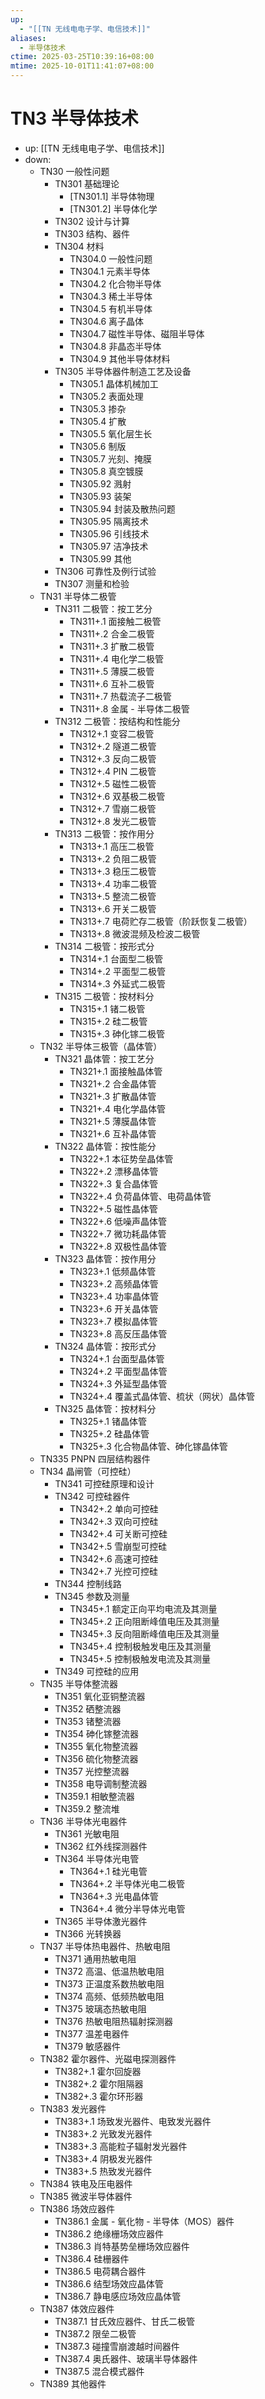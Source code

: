 ```yaml
---
up:
  - "[[TN 无线电电子学、电信技术]]"
aliases:
  - 半导体技术
ctime: 2025-03-25T10:39:16+08:00
mtime: 2025-10-01T11:41:07+08:00
---
```


# TN3 半导体技术

- up: [[TN 无线电电子学、电信技术]]
- down:	
	- TN30 一般性问题
		- TN301 基础理论
			- [TN301.1] 半导体物理
			- [TN301.2] 半导体化学
		- TN302 设计与计算
		- TN303 结构、器件
		- TN304 材料
			- TN304.0 一般性问题
			- TN304.1 元素半导体
			- TN304.2 化合物半导体
			- TN304.3 稀土半导体
			- TN304.5 有机半导体
			- TN304.6 离子晶体
			- TN304.7 磁性半导体、磁阻半导体
			- TN304.8 非晶态半导体
			- TN304.9 其他半导体材料
		- TN305 半导体器件制造工艺及设备
			- TN305.1 晶体机械加工
			- TN305.2 表面处理
			- TN305.3 掺杂
			- TN305.4 扩散
			- TN305.5 氧化层生长
			- TN305.6 制版
			- TN305.7 光刻、掩膜
			- TN305.8 真空镀膜
			- TN305.92 溅射
			- TN305.93 装架
			- TN305.94 封装及散热问题
			- TN305.95 隔离技术
			- TN305.96 引线技术
			- TN305.97 洁净技术
			- TN305.99 其他
		- TN306 可靠性及例行试验
		- TN307 测量和检验
	- TN31 半导体二极管
		- TN311 二极管：按工艺分
			- TN311+.1 面接触二极管
			- TN311+.2 合金二极管
			- TN311+.3 扩散二极管
			- TN311+.4 电化学二极管
			- TN311+.5 薄膜二极管
			- TN311+.6 互补二极管
			- TN311+.7 热载流子二极管
			- TN311+.8 金属 - 半导体二极管
		- TN312 二极管：按结构和性能分
			- TN312+.1 变容二极管
			- TN312+.2 隧道二极管
			- TN312+.3 反向二极管
			- TN312+.4 PIN 二极管
			- TN312+.5 磁性二极管
			- TN312+.6 双基极二极管
			- TN312+.7 雪崩二极管
			- TN312+.8 发光二极管
		- TN313 二极管：按作用分
			- TN313+.1 高压二极管
			- TN313+.2 负阻二极管
			- TN313+.3 稳压二极管
			- TN313+.4 功率二极管
			- TN313+.5 整流二极管
			- TN313+.6 开关二极管
			- TN313+.7 电荷贮存二极管（阶跃恢复二极管）
			- TN313+.8 微波混频及检波二极管
		- TN314 二极管：按形式分
			- TN314+.1 台面型二极管
			- TN314+.2 平面型二极管
			- TN314+.3 外延式二极管
		- TN315 二极管：按材料分
			- TN315+.1 锗二极管
			- TN315+.2 硅二极管
			- TN315+.3 砷化镓二极管
	- TN32 半导体三极管（晶体管）
		- TN321 晶体管：按工艺分
			- TN321+.1 面接触晶体管
			- TN321+.2 合金晶体管
			- TN321+.3 扩散晶体管
			- TN321+.4 电化学晶体管
			- TN321+.5 薄膜晶体管
			- TN321+.6 互补晶体管
		- TN322 晶体管：按性能分
			- TN322+.1 本征势垒晶体管
			- TN322+.2 漂移晶体管
			- TN322+.3 复合晶体管
			- TN322+.4 负荷晶体管、电荷晶体管
			- TN322+.5 磁性晶体管
			- TN322+.6 低噪声晶体管
			- TN322+.7 微功耗晶体管
			- TN322+.8 双极性晶体管
		- TN323 晶体管：按作用分
			- TN323+.1 低频晶体管
			- TN323+.2 高频晶体管
			- TN323+.4 功率晶体管
			- TN323+.6 开关晶体管
			- TN323+.7 模拟晶体管
			- TN323+.8 高反压晶体管
		- TN324 晶体管：按形式分
			- TN324+.1 台面型晶体管
			- TN324+.2 平面型晶体管
			- TN324+.3 外延型晶体管
			- TN324+.4 覆盖式晶体管、梳状（网状）晶体管
		- TN325 晶体管：按材料分
			- TN325+.1 锗晶体管
			- TN325+.2 硅晶体管
			- TN325+.3 化合物晶体管、砷化镓晶体管
	- TN335 PNPN 四层结构器件
	- TN34 晶闸管（可控硅）
		- TN341 可控硅原理和设计
		- TN342 可控硅器件
			- TN342+.2 单向可控硅
			- TN342+.3 双向可控硅
			- TN342+.4 可关断可控硅
			- TN342+.5 雪崩型可控硅
			- TN342+.6 高速可控硅
			- TN342+.7 光控可控硅
		- TN344 控制线路
		- TN345 参数及测量
			- TN345+.1 额定正向平均电流及其测量
			- TN345+.2 正向阻断峰值电压及其测量
			- TN345+.3 反向阻断峰值电压及其测量
			- TN345+.4 控制极触发电压及其测量
			- TN345+.5 控制极触发电流及其测量
		- TN349 可控硅的应用
	- TN35 半导体整流器
		- TN351 氧化亚铜整流器
		- TN352 硒整流器
		- TN353 锗整流器
		- TN354 砷化镓整流器
		- TN355 氧化物整流器
		- TN356 硫化物整流器
		- TN357 光控整流器
		- TN358 电导调制整流器
		- TN359.1 相敏整流器
		- TN359.2 整流堆
	- TN36 半导体光电器件
		- TN361 光敏电阻
		- TN362 红外线探测器件
		- TN364 半导体光电管
			- TN364+.1 硅光电管
			- TN364+.2 半导体光电二极管
			- TN364+.3 光电晶体管
			- TN364+.4 微分半导体光电管
		- TN365 半导体激光器件
		- TN366 光转换器
	- TN37 半导体热电器件、热敏电阻
		- TN371 通用热敏电阻
		- TN372 高温、低温热敏电阻
		- TN373 正温度系数热敏电阻
		- TN374 高频、低频热敏电阻
		- TN375 玻璃态热敏电阻
		- TN376 热敏电阻热辐射探测器
		- TN377 温差电器件
		- TN379 敏感器件
	- TN382 霍尔器件、光磁电探测器件
		- TN382+.1 霍尔回旋器
		- TN382+.2 霍尔阻隔器
		- TN382+.3 霍尔环形器
	- TN383 发光器件
		- TN383+.1 场致发光器件、电致发光器件
		- TN383+.2 光致发光器件
		- TN383+.3 高能粒子辐射发光器件
		- TN383+.4 阴极发光器件
		- TN383+.5 热致发光器件
	- TN384 铁电及压电器件
	- TN385 微波半导体器件
	- TN386 场效应器件
		- TN386.1 金属 - 氧化物 - 半导体（MOS）器件
		- TN386.2 绝缘栅场效应器件
		- TN386.3 肖特基势垒栅场效应器件
		- TN386.4 硅栅器件
		- TN386.5 电荷耦合器件
		- TN386.6 结型场效应晶体管
		- TN386.7 静电感应场效应晶体管
	- TN387 体效应器件
		- TN387.1 甘氏效应器件、甘氏二极管
		- TN387.2 限垒二极管
		- TN387.3 碰撞雪崩渡越时间器件
		- TN387.4 奥氏器件、玻璃半导体器件
		- TN387.5 混合模式器件
	- TN389 其他器件
		
